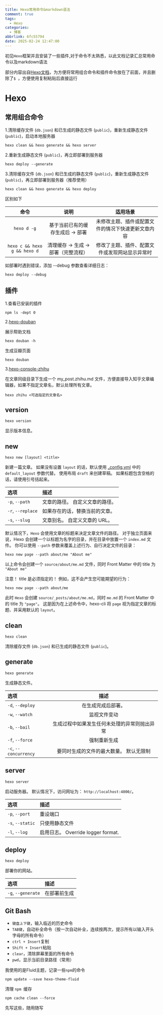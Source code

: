 ```yaml
---
title: Hexo常用命令&markdown语法
comment: true
tags: 
  - Hexo
categories:
  - 博客
abbrlink: 6fc55794
date: 2025-02-24 12:47:00
---
```


初见`Hexo`框架并且安装了一些插件,对于命令不太熟悉，以此文档记录汇总常用命令以及markdown语法

部分内容出自[Hexo文档](https://hexo.io/zh-cn/docs/commands)，为方便将常用组合命令和插件命令放在了前面，并且删除了`$ `，方便使用复制粘贴后直接运行

# Hexo

## 常用组合命令

1.清除缓存文件 (`db.json`) 和已生成的静态文件 (`public`)，重新生成静态文件 (`public`)，启动本地服务器

```
hexo clean && hexo generate && hexo server
```

2.重新生成静态文件 (`public`)，再立即部署到服务器

```
hexo deploy --generate
```

3.清除缓存文件 (`db.json`) 和已生成的静态文件 (`public`)，重新生成静态文件 (`public`)，再立即部署到服务器（推荐使用）

```
hexo clean && hexo generate && hexo deploy 
```

区别如下

|             命令             |                说明                |                      适用场景                      |
| :--------------------------: | :--------------------------------: | :------------------------------------------------: |
|         `hexo d -g`          |  基于当前已有的缓存生成后 → 部署   | 未修改主题、插件或配置文件的情况下快速更新文章内容 |
| `hexo c && hexo g && hexo d` | 清理缓存 → 生成 → 部署（完整流程） |   修改了主题、插件、配置文件或发现网站显示异常时   |

如部署时遇到错误，添加 --debug 参数查看详细日志：

```
hexo deploy --debug
```



## 插件

1.查看已安装的插件

```
npm ls -dept 0
```

2.[hexo-douban](https://github.com/mythsman/hexo-douban)

展示帮助文档

```
hexo douban -h
```

生成豆瓣页面

```
hexo douban
```

3.[hexo-console-zhihu](https://github.com/chen-qingyu/hexo-console-zhihu)

在文章同级目录下生成一个 my_post.zhihu.md 文件，方便直接导入知乎文章编辑器，如果不指定文章名，默认处理所有文章。

```
hexo zhihu <可选指定的文章名>
```



## version

```
hexo version
```

显示版本信息。



## new

```
hexo new [layout] <title>
```

新建一篇文章。 如果没有设置 `layout` 的话，默认使用 [_config.yml](https://hexo.io/zh-cn/docs/configuration) 中的 `default_layout` 参数代替。 使用布局 `draft` 来创建草稿。 如果标题包含空格的话，请使用引号括起来。

| 选项              | 描述                            |
| :---------------- | :------------------------------ |
| `-p`, `--path`    | 文章的路径。 自定义文章的路径。 |
| `-r`, `--replace` | 如果存在的话，替换当前的文章。  |
| `-s`, `--slug`    | 文章别名。 自定义文章的 URL。   |

默认情况下，`Hexo` 会使用文章的标题来决定文章文件的路径。 对于独立页面来说，Hexo 会创建一个以标题为名字的目录，并在目录中放置一个 `index.md` 文件。 你可以使用 `--path` 参数来覆盖上述行为、自行决定文件的目录：

```
hexo new page --path about/me "About me"
```

以上命令会创建一个 `source/about/me.md` 文件，同时 Front Matter 中的 title 为 `"About me"`

注意！ title 是必须指定的！ 例如，这不会产生您可能期望的行为：

```
hexo new page --path about/me
```

此时 `Hexo` 会创建 `source/_posts/about/me.md`，同时 `me.md` 的 Front Matter 中的 title 为 `"page"`。 这是因为在上述命令中，hexo-cli 将 `page` 视为指定文章的标题、并采用默认的 `layout`。



## clean

```
hexo clean
```

清除缓存文件 (`db.json`) 和已生成的静态文件 (`public`)。



## generate

```
hexo generate
```

生成静态文件。

| 选项                  |                     描述                     |
| :-------------------- | :------------------------------------------: |
| `-d`, `--deploy`      |              在生成完成后部署。              |
| `-w`, `--watch`       |                 监视文件变动                 |
| `-b`, `--bail`        | 生成过程中如果发生任何未处理的异常则抛出异常 |
| `-f`, `--force`       |                 强制重新生成                 |
| `-c`, `--concurrency` |   要同时生成的文件的最大数量。 默认无限制    |



## server

```
hexo server
```

启动服务器。 默认情况下，访问网址为： `http://localhost:4000/`。

| 选项             | 描述                               |
| :--------------- | :--------------------------------- |
| `-p`, `--port`   | 重设端口                           |
| `-s`, `--static` | 只使用静态文件                     |
| `-l`, `--log`    | 启用日志。 Override logger format. |



## deploy

```
hexo deploy
```

部署你的网站。

| 选项               | 描述         |
| :----------------- | :----------- |
| `-g`, `--generate` | 在部署前生成 |



## Git Bash

- `键盘上下键`，输入临近的历史命令
- `TAB键`，自动补全命令（按一次自动补全，连续按两次，提示所有以输入开头字母的所有命令）
- `ctrl + Insert`复制
- `Shift + Insert`粘贴
- `clear`，清除屏幕里面的所有命令
- `pwd`，显示当前目录路径（常用）

我使用的是Fluid主题，记录一些`npm`的命令

```
npm update --save hexo-theme-fluid
```

清理 `npm `缓存  

    npm cache clean --force  

先写这些，随用随写

